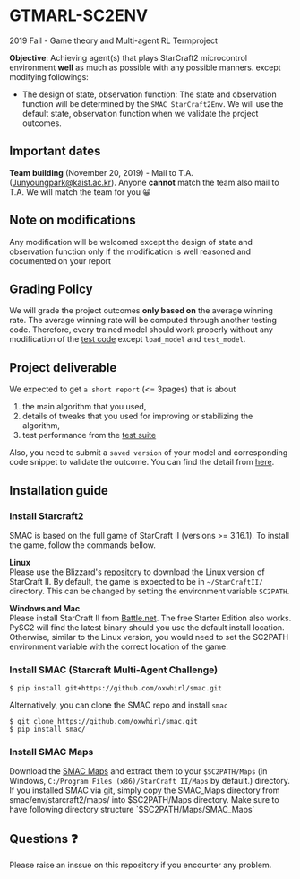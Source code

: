 # GTMARL-SC2ENV
2019 Fall - Game theory and Multi-agent RL Termproject


__Objective__: Achieving agent(s) that plays StarCraft2 microcontrol environment __well__ as much as possible with any possible manners.
except modifying followings:
* The design of state, observation function: The state and observation function will be determined by the `SMAC StarCraft2Env`. We will use the default state, observation function when we validate the project outcomes.

## Important dates
__Team building__ (November 20, 2019) - Mail to T.A. (Junyoungpark@kaist.ac.kr). Anyone __cannot__ match the team also mail to T.A. We will match the team for you :grinning:

## Note on modifications
Any modification will be welcomed except the design of state and observation function only if the modification is well reasoned and documented on your report

## Grading Policy
We will grade the project outcomes __only based on__ the average winning rate. The average winning rate will be computed through another testing code. Therefore, every trained model should work properly without any modification of the [test code](https://github.com/Junyoungpark/GTMARL-SC2EV/blob/master/test/run_model.py) except `load_model` and `test_model`.

## Project deliverable
We expected to get `a short report` (<= 3pages) that is about 
1. the main algorithm that you used, 
2. details of tweaks that you used for improving or stabilizing the algorithm, 
3. test performance from the [test suite](https://github.com/Junyoungpark/GTMARL-SC2EV/blob/master/test/run_model.py)

Also, you need to submit a `saved version` of your model and corresponding code snippet to validate the outcome. You can find the detail from [here](https://github.com/Junyoungpark/GTMARL-SC2EV/blob/master/test/run_model.py).

## Installation guide

### Install Starcraft2   
SMAC is based on the full game of StarCraft II (versions >= 3.16.1). To install the game, follow the commands bellow.  

__Linux__  
Please use the Blizzard's [repository](https://github.com/Blizzard/s2client-proto#downloads) to download the Linux version of StarCraft II. By default, the game is expected to be in `~/StarCraftII/` directory. This can be changed by setting the environment variable `SC2PATH`.  

__Windows and Mac__  
Please install StarCraft II from [Battle.net](https://starcraft2.com/). The free Starter Edition also works. PySC2 will find the latest binary should you use the default install location. Otherwise, similar to the Linux version, you would need to set the SC2PATH environment variable with the correct location of the game.


###  Install SMAC (Starcraft Multi-Agent Challenge)

```
$ pip install git+https://github.com/oxwhirl/smac.git
```

Alternatively, you can clone the SMAC repo and install `smac`
```
$ git clone https://github.com/oxwhirl/smac.git
$ pip install smac/
```

### Install SMAC Maps

Download the [SMAC Maps](https://github.com/oxwhirl/smac/releases/download/v0.1-beta1/SMAC_Maps.zip) and extract them to your `$SC2PATH/Maps` (in Windows, `C:/Program Files (x86)/StarCraft II/Maps` by default.) directory. If you installed SMAC via git, simply copy the SMAC_Maps directory from smac/env/starcraft2/maps/ into $SC2PATH/Maps directory. Make sure to have following directory structure `$SC2PATH/Maps/SMAC_Maps`


## Questions :question:
Please raise an inssue on this repository if you encounter any problem.

